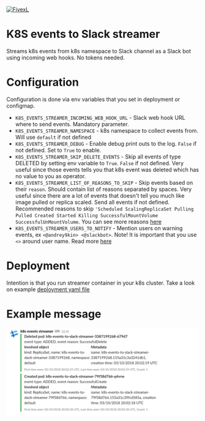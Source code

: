 [![FivexL](https://releases.fivexl.io/fivexlbannergit.jpg)](https://fivexl.io/)

# K8S events to Slack streamer

Streams k8s events from k8s namespace to Slack channel as a Slack bot using incoming web hooks. No tokens needed.

# Configuration

Configuration is done via env variables that you set in deployment or configmap.

* `K8S_EVENTS_STREAMER_INCOMING_WEB_HOOK_URL` - Slack web hook URL where to send events. Mandatory parameter.
* `K8S_EVENTS_STREAMER_NAMESPACE` - k8s namespace to collect events from. Will use `default` if not defined
* `K8S_EVENTS_STREAMER_DEBUG` - Enable debug print outs to the log. `False` if not defined. Set to `True` to enable.
* `K8S_EVENTS_STREAMER_SKIP_DELETE_EVENTS` - Skip all events of type DELETED by setting  env variable to `True`. `False` if not defined. Very useful since those events tells you that k8s event was deleted which has no value to you as operator.
* `K8S_EVENTS_STREAMER_LIST_OF_REASONS_TO_SKIP` - Skip events based on their `reason`. Should contain list of reasons separated by spaces. Very useful since there are a lot of events that doesn't tell you much like image pulled or replica scaled. Send all events if not defined. Recommended reasons to skip `'Scheduled ScalingReplicaSet Pulling Pulled Created Started Killing SuccessfulMountVolume SuccessfulUnMountVolume`. You can see more reasons [here](https://github.com/kubernetes/kubernetes/blob/master/pkg/kubelet/events/event.go)
* `K8S_EVENTS_STREAMER_USERS_TO_NOTIFY` - Mention users on warning events, ex `<@andrey9kin> <@slackbot>`. Note! It is important that you use `<>` around user name. Read more [here](https://api.slack.com/docs/message-formatting#linking_to_channels_and_users)

# Deployment

Intention is that you run streamer container in your k8s cluster. Take a look on example [deployment yaml file](example-deployment.yaml)

# Example message

![Example](/example.png)